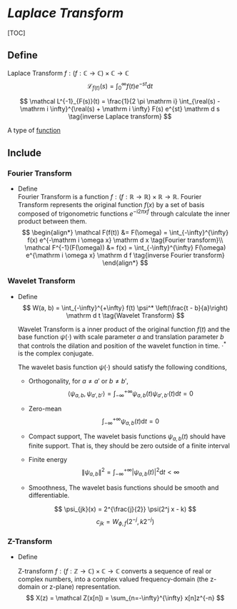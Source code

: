 # $Laplace\ Transform$

[TOC]

## Define

Laplace Transform $f: (f: \mathbb C \to \mathbb C) \times \mathbb C \to \mathbb C$
$$
\mathcal L_{f(t)}(s) = \int_0^{\infty} f(t) e^{-st} \mathrm d t
$$

$$
\mathcal L^{-1}_{F(s)}(t) = \frac{1}{2 \pi \mathrm i} \int_{\real(s) - \mathrm i \infty}^{\real(s) + \mathrm i \infty} F(s) e^{st} \mathrm d s  \tag{inverse Laplace transform}
$$

A type of [function](./Function.md)

## Include

### Fourier Transform

- Define  
  Fourier Transform is a function $f: (f:\mathbb R \to \mathbb R) \times \mathbb R \to \mathbb R$. Fourier Transform represents the original function $f(x)$ by a set of basis composed of trigonometric functions $e^{-\mathrm i 2 \pi x f}$ through calculate the inner product between them.
  $$
  \begin{align*}
  \mathcal F(f(t)) &= F(\omega) = \int_{-\infty}^{\infty} f(x) e^{-\mathrm i \omega x} \mathrm d x  \tag{Fourier transform}\\
  \mathcal F^{-1}(F(\omega)) &= f(x) = \int_{-\infty}^{\infty} F(\omega) e^{\mathrm i \omega x} \mathrm d f \tag{inverse Fourier transform}
  \end{align*}
  $$

### Wavelet Transform

- Define
  $$
  W(a, b) = \int_{-\infty}^{+\infty} f(t) \psi^* \left(\frac{t - b}{a}\right) \mathrm d t  \tag{Wavelet Transform}
  $$

  Wavelet Transform is a inner product of the original function $f(t)$ and the base function $\psi(\cdot)$ with scale parameter $a$ and translation parameter $b$ that controls the dilation and position of the wavelet function in time. $\cdot^*$ is the complex conjugate.

  The wavelet basis function $\psi(\cdot)$ should satisfy the following conditions,
  - Orthogonality, for $a\neq a' \text{ or } b\neq b'$,
    $$
    \left \langle \psi_{a,b}, \psi_{a',b'} \right \rangle = \int_{-\infty}^{+\infty} \psi_{a,b}(t) \psi_{a',b'}(t)\mathrm d t = 0
    $$
  - Zero-mean
    $$
    \int_{-\infty}^{+\infty} \psi_{a,b}(t) \mathrm d t = 0
    $$
  - Compact support, The wavelet basis functions $\psi_{a,b}(t)$ should have finite support. That is, they should be zero outside of a finite interval
    
  - Finite energy
    $$
    \|\psi_{a,b}\|^2 = \int_{-\infty}^{+\infty} |\psi_{a,b}(t)|^2 \mathrm d t < \infty
    $$
  - Smoothness, The wavelet basis functions should be smooth and differentiable.

  $$
  \psi_{jk}(x) = 2^{\frac{j}{2}} \psi(2^j x - k)
  $$
  $$
  c_{jk} =  W_{\phi, f}(2^{-j}, k 2^{-j})
  $$

### Z-Transform

- Define

  Z-transform $f: (f: \mathbb Z \to \mathbb C) \times \mathbb C \to \mathbb C$ converts a sequence of real or complex numbers, into a complex valued frequency-domain (the z-domain or z-plane) representation.
  $$
  X(z) = \mathcal Z(x[n]) = \sum_{n=-\infty}^{\infty} x[n]z^{-n}
  $$
  

